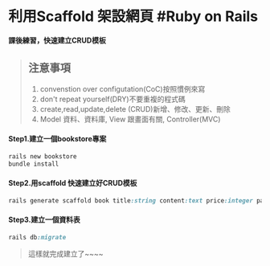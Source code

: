 # 利用Scaffold 架設網頁 #Ruby on Rails
**課後練習，快速建立CRUD模板**
> ## 注意事項
 > 1.   convenstion over configutation(CoC)按照慣例來寫
 > 2.   don't repeat yourself(DRY)不要重複的程式碼
 > 3.   create,read,update,delete (CRUD)新增、修改、更新、刪除
 > 4.   Model 資料、資料庫, View 跟畫面有關, Controller(MVC)

#### Step1.建立一個bookstore專案
```rb
rails new bookstore
bundle install
```
#### Step2.用scaffold 快速建立好CRUD模板
```rb
rails generate scaffold book title:string content:text price:integer page:integer publish_date:date is_online:boolean
```
#### Step3.建立一個資料表
```rb
rails db:migrate
```

> 這樣就完成建立了~~~~
